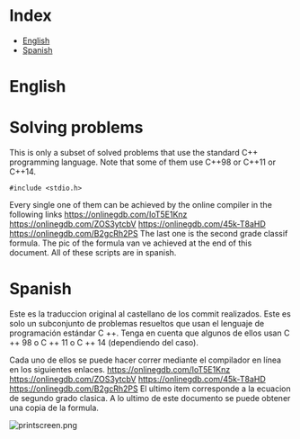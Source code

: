# Index

<!--ts-->
   * [English](#english)
   * [Spanish](#spanish)
<!--te-->

English
=====

# Solving problems
This is only a subset of solved problems that use the standard C++ programming language.
Note that some of them use C++98 or C++11 or C++14.
```
#include <stdio.h>
```
Every single one of them can be achieved by the online compiler in the following links
https://onlinegdb.com/IoT5E1Knz
https://onlinegdb.com/ZOS3ytcbV
https://onlinegdb.com/45k-T8aHD
https://onlinegdb.com/B2gcRh2PS
The last one is the second grade classif formula. The pic of the formula van ve achieved at the end of this document.
All of these scripts are in spanish.


Spanish
=====
Este es la traduccion original al castellano de los commit realizados. 
Este es solo un subconjunto de problemas resueltos que usan el lenguaje de programación estándar C ++.
Tenga en cuenta que algunos de ellos usan C ++ 98 o C ++ 11 o C ++ 14 (dependiendo del caso).

Cada uno de ellos se puede hacer correr mediante el compilador en línea en los siguientes enlaces.
https://onlinegdb.com/IoT5E1Knz
https://onlinegdb.com/ZOS3ytcbV
https://onlinegdb.com/45k-T8aHD
https://onlinegdb.com/B2gcRh2PS
El ultimo item corresponde a la ecuacion de segundo grado clasica. A lo ultimo de este documento se puede obtener una copia de la formula.


![printscreen.png](https://raw.githubusercontent.com/christian130/cppcode/master/second_item.png)
